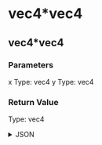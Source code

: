 # vec4*vec4

## vec4*vec4

### Parameters

x
  Type: vec4
y
  Type: vec4

### Return Value

  Type: vec4

<details><summary>JSON</summary>

```
{
  "Type": "vec4*vec4",
  "Name": "vec4*vec4",
  "Category": 1,
  "InputPins": [
    {
      "Connection": null,
      "Id": "x",
      "Type": "vec4"
    },
    {
      "Connection": null,
      "Id": "y",
      "Type": "vec4"
    }
  ],
  "OutputPins": [
    {
      "Id": "",
      "Type": "vec4"
    }
  ]
}
```

</details>

